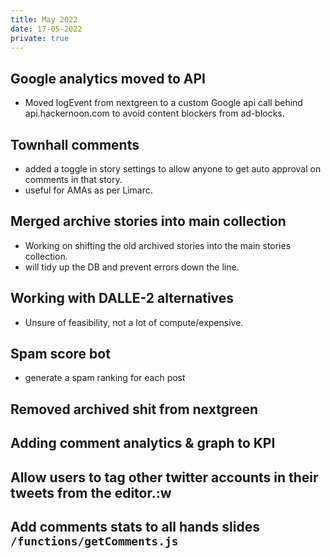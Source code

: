 ```yaml
---
title: May 2022
date: 17-05-2022
private: true
---
```


## Google analytics moved to API

- Moved logEvent from nextgreen to a custom Google api call behind api.hackernoon.com to avoid content blockers from ad-blocks.

## Townhall comments

- added a toggle in story settings to allow anyone to get auto approval on comments in that story.
- useful for AMAs as per Limarc.

## Merged archive stories into main collection

- Working on shifting the old archived stories into the main stories collection.
- will tidy up the DB and prevent errors down the line.

## Working with DALLE-2 alternatives

- Unsure of feasibility, not a lot of compute/expensive.

## Spam score bot

- generate a spam ranking for each post

## Removed archived shit from nextgreen

## Adding comment analytics & graph to KPI

## Allow users to tag other twitter accounts in their tweets from the editor.:w

## Add comments stats to all hands slides `/functions/getComments.js`
